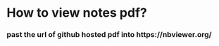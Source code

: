 <h1>How to view notes pdf?</h1>
<h3>past the url of github hosted pdf into https://nbviewer.org/</h3>